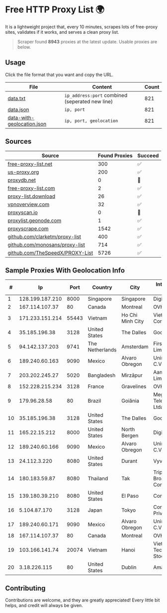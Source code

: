 
# Free HTTP Proxy List 🌍

It is a lightweight project that, every 10 minutes, scrapes lots of free-proxy sites, validates if it works, and serves a clean proxy list.


> Scraper found **8943** proxies at the latest update. Usable proxies are below.

## Usage

Click the file format that you want and copy the URL.


|File|Content|Count|
|----|-------|-----|
|[data.txt](https://raw.githubusercontent.com/themiralay/Proxy-List-World/master/data.txt)|`ip_address:port` combined (seperated new line)|821|
|[data.json](https://raw.githubusercontent.com/themiralay/Proxy-List-World/master/data.json)|`ip, port`|821|
|[data-with-geolocation.json](https://raw.githubusercontent.com/themiralay/Proxy-List-World/master/data-with-geolocation.json)|`ip, port, geolocation`|821|

## Sources

|Source|Found Proxies|Succeed|
|------|-------------|-------|
|[free-proxy-list.net](https://free-proxy-list.net)|300|✅|
|[us-proxy.org](https://www.us-proxy.org)|200|✅|
|[proxydb.net](http://proxydb.net)|0|🚫|
|[free-proxy-list.com](https://free-proxy-list.com/?page=&port=&type%5B%5D=http&type%5B%5D=https&up_time=0&search=Search)|2|✅|
|[proxy-list.download](https://www.proxy-list.download/HTTP)|26|✅|
|[vpnoverview.com](https://vpnoverview.com/privacy/anonymous-browsing/free-proxy-servers)|32|✅|
|[proxyscan.io](https://www.proxyscan.io)|0|🚫|
|[proxylist.geonode.com](https://proxylist.geonode.com/api/proxy-list?limit=300&page=1&sort_by=lastChecked&sort_type=desc&protocols=http,https)|1|✅|
|[proxyscrape.com](https://api.proxyscrape.com/v2/?request=displayproxies&protocol=http&timeout=10000&country=all&ssl=all&anonymity=all)|1542|✅|
|[github.com/clarketm/proxy-list](https://raw.githubusercontent.com/clarketm/proxy-list/master/proxy-list-raw.txt)|400|✅|
|[github.com/monosans/proxy-list](https://raw.githubusercontent.com/monosans/proxy-list/main/proxies/http.txt)|714|✅|
|[github.com/TheSpeedX/PROXY-List](https://raw.githubusercontent.com/TheSpeedX/PROXY-List/master/http.txt)|5726|✅|


## Sample Proxies With Geolocation Info

|#|Ip|Port|Country|City|Internet Service Provider|
|-|--|----|-------|----|-------------------------|
|1|128.199.187.210|8000|Singapore|Singapore|DigitalOcean, LLC|
|2|167.114.107.37|80|Canada|Montreal|OVH SAS|
|3|171.233.151.214|55443|Vietnam|Ho Chi Minh City|Viettel Corporation|
|4|35.185.196.38|3128|United States|The Dalles|Google LLC|
|5|94.142.137.203|9741|The Netherlands|Amsterdam|First Server Limited|
|6|189.240.60.163|9090|Mexico|Alvaro Obregon|Uninet S.A. de C.V.|
|7|203.202.245.27|5020|Bangladesh|Mirzāpur|Aamra Networks Limited|
|8|152.228.215.234|3128|France|Gravelines|OVH SAS|
|9|179.96.28.58|80|Brazil|Goiânia|Megatelecom Telecomunicacoes Ltda|
|10|35.185.196.38|3128|United States|The Dalles|Google LLC|
|11|165.22.15.212|8000|United States|North Bergen|DigitalOcean, LLC|
|12|189.240.60.166|9090|Mexico|Alvaro Obregon|Uninet S.A. de C.V.|
|13|24.112.3.220|8080|United States|Durant|Vyve Broadband|
|14|180.183.59.87|8080|Thailand|Tak|Triple T Broadband Public Company Limited|
|15|139.180.39.210|8080|United States|El Paso|Conterra|
|16|5.104.87.170|3128|Japan|Tokyo|Contabo Asia Private Limited|
|17|189.240.60.171|9090|Mexico|Alvaro Obregon|Uninet S.A. de C.V.|
|18|167.114.107.37|80|Canada|Montreal|OVH SAS|
|19|103.166.141.74|20074|Vietnam|Hanoi|Viet NAM Cloud Technology Joint Stock Company|
|20|3.18.226.115|80|United States|Dublin|Amazon.com, Inc.|



## Contributing

Contributions are welcome, and they are greatly appreciated! Every
little bit helps, and credit will always be given.

